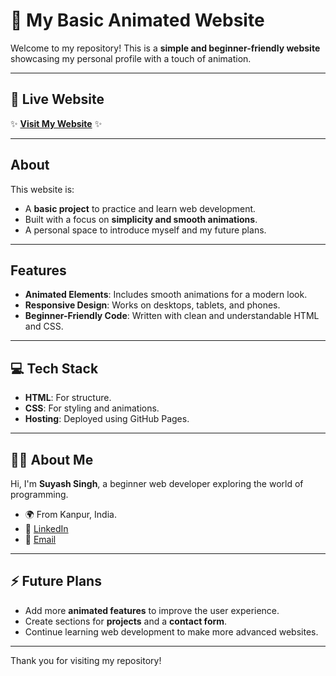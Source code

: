 # 🌟 My Basic Animated Website

Welcome to my repository! This is a **simple and beginner-friendly website** showcasing my personal profile with a touch of animation.

---

## 🚀 Live Website
✨ **[Visit My Website]( https://suyashsingh7985.github.io/mywebsite/)** ✨  



---

##  About
This website is:
- A **basic project** to practice and learn web development.
- Built with a focus on **simplicity and smooth animations**.
- A personal space to introduce myself and my future plans.


---

## Features
- **Animated Elements**: Includes smooth animations for a modern look.
- **Responsive Design**: Works on desktops, tablets, and phones.
- **Beginner-Friendly Code**: Written with clean and understandable HTML and CSS.

---

## 💻 Tech Stack
- **HTML**: For structure.
- **CSS**: For styling and animations.
- **Hosting**: Deployed using GitHub Pages.



---

## 🧑‍💻 About Me
Hi, I'm **Suyash Singh**, a beginner web developer exploring the world of programming.  
- 🌍 From Kanpur, India.  
- 💼 [LinkedIn](https://www.linkedin.com/in/suyashsingh-dev)  
- 📧 [Email](mailto:singhsuyash012@gmail.com)  


---

## ⚡ Future Plans
- Add more **animated features** to improve the user experience.
- Create sections for **projects** and a **contact form**.
- Continue learning web development to make more advanced websites.



---

Thank you for visiting my repository! 
